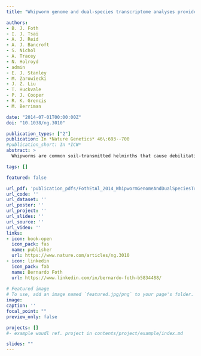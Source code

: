 ```yaml
---
title: "Whipworm genome and dual-species transcriptome analyses provide molecular insights into an intimate host-parasite interaction"

authors:
- B. J. Foth
- I. J. Tsai
- A. J. Reid
- A. J. Bancroft
- S. Nichol
- A. Tracey
- N. Holroyd
- admin
- E. J. Stanley
- M. Zarowiecki
- J. Z. Liu
- T. Huckvale
- P. J. Cooper
- R. K. Grencis
- M. Berriman

date: "2014-07-01T00:00:00Z"
doi: "10.1038/ng.3010"

publication_types: ["2"]
publication: In *Nature Genetics* 46\:693--700
#publication_short: In *ICW*
abstract: >
  Whipworms are common soil-transmitted helminths that cause debilitating chronic infections in man. These nematodes are only distantly related to Caenorhabditis elegans and have evolved to occupy an unusual niche, tunneling through epithelial cells of the large intestine. We report here the whole-genome sequences of the human-infective Trichuris trichiura and the mouse laboratory model Trichuris muris. On the basis of whole-transcriptome analyses, we identify many genes that are expressed in a sex- or life stage-specific manner and characterize the transcriptional landscape of a morphological region with unique biological adaptations, namely, bacillary band and stichosome, found only in whipworms and related parasites. Using RNA sequencing data from whipworm-infected mice, we describe the regulated T helper 1 (TH1)-like immune response of the chronically infected cecum in unprecedented detail. In silico screening identified numerous new potential drug targets against trichuriasis. Together, these genomes and associated functional data elucidate key aspects of the molecular host-parasite interactions that define chronic whipworm infection.

tags: []

featured: false

url_pdf: 'publication_pdfs/FothEtAl_2014_WhipwormGenomeAndDualSpeciesTranscriptomeAnalysis_NatureGenetics.pdf'
url_code: ''
url_dataset: ''
url_poster: ''
url_project: ''
url_slides: ''
url_source: ''
url_video: ''
links:
- icon: book-open
  icon_pack: fas
  name: publisher
  url: https://www.nature.com/articles/ng.3010
- icon: linkedin
  icon_pack: fab
  name: Bernardo Foth
  url: https://www.linkedin.com/in/bernardo-foth-b5834488/
  
# Featured image
# To use, add an image named `featured.jpg/png` to your page's folder.
image:
caption: ''
focal_point: ""
preview_only: false

projects: []
#- example woudl ref. project in contents/project/example/index.md

slides: ""
---
```


